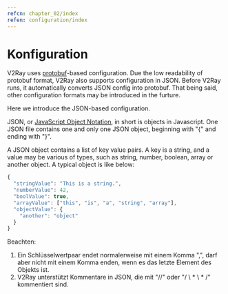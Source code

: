 ```yaml
---
refcn: chapter_02/index
refen: configuration/index
---
```

# Konfiguration

V2Ray uses [protobuf](https://developers.google.com/protocol-buffers/)-based configuration. Due the low readability of protobuf format, V2Ray also supports configuration in JSON. Before V2Ray runs, it automatically converts JSON config into protobuf. That being said, other configuration formats may be introduced in the furture.

Here we introduce the JSON-based configuration.

JSON, or [JavaScript Object Notation](https://en.wikipedia.org/wiki/JSON), in short is objects in Javascript. One JSON file contains one and only one JSON object, beginning with "{" and ending with "}".

A JSON object contains a list of key value pairs. A key is a string, and a value may be various of types, such as string, number, boolean, array or another object. A typical object is like below:

```javascript
{
  "stringValue": "This is a string.",
  "numberValue": 42,
  "boolValue": true,
  "arrayValue": ["this", "is", "a", "string", "array"],
  "objectValue": {
    "another": "object"
  }
}
```

Beachten:

1. Ein Schlüsselwertpaar endet normalerweise mit einem Komma ",", darf aber nicht mit einem Komma enden, wenn es das letzte Element des Objekts ist.
2. V2Ray unterstützt Kommentare in JSON, die mit "//" oder "/ \ * \ * /" kommentiert sind.